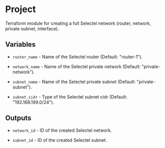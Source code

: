 # Project

Terraform module for creating a full Selectel network (router, network, private subnet, interface).

## Variables

  * `router_name` - Name of the Selectel router (Default: "router-1").

  * `network_name` - Name of the Selectel private network (Default: "private-network").

  * `subnet_name` - Name of the Selectel private subnet (Default: "private-subnet").

  * `subnet_cidr` - Type of the Selectel subnet cidr (Default: "192.168.199.0/24").
  
## Outputs

  * `network_id` - ID of the created Selectel network.

  * `subnet_id` - ID of the created Selectel subnet.
  
  